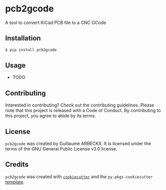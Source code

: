 # pcb2gcode

A tool to convert KiCad PCB file to a CNC GCode

## Installation

```bash
$ pip install pcb2gcode
```

## Usage

- TODO

## Contributing

Interested in contributing? Check out the contributing guidelines. Please note that this project is released with a Code of Conduct. By contributing to this project, you agree to abide by its terms.

## License

`pcb2gcode` was created by Guillaume ARRECKX. It is licensed under the terms of the GNU General Public License v3.0 license.

## Credits

`pcb2gcode` was created with [`cookiecutter`](https://cookiecutter.readthedocs.io/en/latest/) and the `py-pkgs-cookiecutter` [template](https://github.com/py-pkgs/py-pkgs-cookiecutter).
